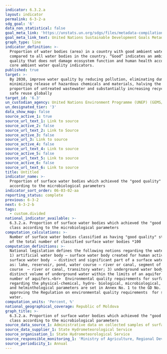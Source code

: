 ```yaml
---
indicator: 6.3.2.a
layout: indicator
permalink: 6-3-2-a
sdg_goal: '6'
data_non_statistical: false
goal_meta_link: 'https://unstats.un.org/sdgs/files/metadata-compilation/Metadata-Goal-6.pdf '
goal_meta_link_text: United Nations Sustainable Development Goals Metadata (PDF 4.0 MB)
graph_type: line
indicator_definition: >-
  Proportion of water bodies (area) in a country with good ambient water quality
  compared to all water bodies in the country. “Good” indicates an ambient water
  quality that does not damage ecosystem function and human health according to
  core ambient water quality indicators.
published: true
target: >-
  By 2030, improve water quality by reducing pollution, eliminating dumping and
  minimizing release of hazardous chemicals and materials, halving the
  proportion of untreated wastewater and substantially increasing recycling and
  safe reuse globally
target_id: '6.3'
un_custodian_agency: United Nations Environment Programme (UNEP) (GEMS/Water)
un_designated_tier: '3'
data_show_map: false
source_active_1: true
source_url_text_1: Link to source
source_active_2: false
source_url_text_2: Link to Source
source_active_3: false
source_url_3: Link to source
source_active_4: false
source_url_text_4: Link to source
source_active_5: false
source_url_text_5: Link to source
source_active_6: false
source_url_text_6: Link to source
title: Untitled
indicator_name: >-
  Proportion of surface water bodies which achieved the "good quality" class
  according to the microbiological parameters
indicator_sort_order: 06-03-02-aa
reporting_status: complete
previous: 6-3-2
next: 6-3-2-b
tags:
  - custom.divided
national_indicator_available: >-
  6.3.2.a. Proportion of surface water bodies which achieved the "good quality"
  class according to the microbiological parameters
computation_calculations: >-
  Number of surface water bodies classified as having "good quality" status out
  of the total number of classified surface water bodies *100
computation_definitions: >-
  National legislation defines the following notions regarding the water bodies:
  1) artificial water body – surface water body created for human activity; 2)
  surface water body  – distinct and significant part of a surface water, such
  as: lake, reservoir, pond, water course – river or canal, segment of a water
  course  – river or canal, transitory water; 3) underground water body –
  distinct volume of underground water within the limits of an aquifer or a
  number of aquifers.<br>  Environmental quality requirements for surface water
  regarding the physical-chemical, hydro- biological, microbiological, virologic
  and helminthological parameters are set in Annex No. 1 to the GD No. 890/2013
  approving the Regulation on environmental quality requirements  for surface
  water.
computation_units: 'Percent, %'
national_geographical_coverage: Republic of Moldova
graph_title: >-
  6.3.2.a. Proportion of surface water bodies which achieved the "good quality"
  class according to the microbiological parameters
source_data_source_1: Administrative data on collected samples of surface water
source_data_supplier_1: State Hydrometeorological Service
source_organisation_1: State Hydrometeorological Service
source_responsible_monitoring_1: 'Ministry of Agriculture, Regional Development and Environment'
source_periodicity_1: Annual
---
```

